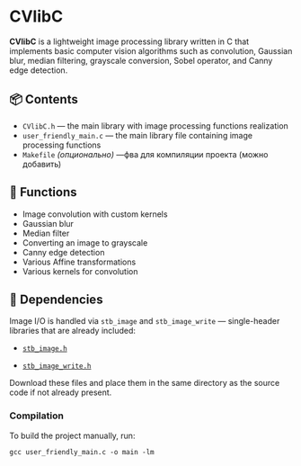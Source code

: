 # CVlibC

**CVlibC** is a lightweight image processing library written in C that implements basic computer vision algorithms such as convolution, Gaussian blur, median filtering, grayscale conversion, Sobel operator, and Canny edge detection.

## 📦 Contents

- `CVlibC.h` — the main library with image processing functions realization
- `user_friendly_main.c` — the main library file containing image processing functions
- `Makefile` *(опционально)* —фва для компиляции проекта (можно добавить)

## 🚀 Functions

- Image convolution with custom kernels
- Gaussian blur
- Median filter
- Converting an image to grayscale
- Canny edge detection 
- Various Affine transformations
- Various kernels for convolution

## 🔧 Dependencies

Image I/O is handled via `stb_image` and `stb_image_write` — single-header libraries that are already included:

- [`stb_image.h`](https://github.com/nothings/stb/blob/master/stb_image.h)
    
- [`stb_image_write.h`](https://github.com/nothings/stb/blob/master/stb_image_write.h)
    

Download these files and place them in the same directory as the source code if not already present.

### Compilation

To build the project manually, run:

```
gcc user_friendly_main.c -o main -lm
```

